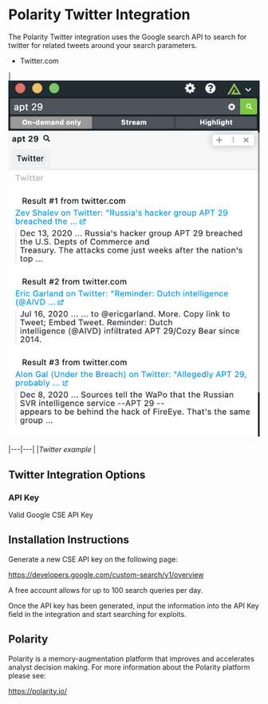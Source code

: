 # Polarity Twitter Integration

The Polarity Twitter integration uses the Google search API to search for twitter for related tweets around your search parameters.

* Twitter.com

| ![image](assets/overlay.png)

|---|---|
|*Twitter example* |

## Twitter Integration Options

### API Key

Valid Google CSE API Key

## Installation Instructions

Generate a new CSE API key on the following page:

https://developers.google.com/custom-search/v1/overview

A free account allows for up to 100 search queries per day.

Once the API key has been generated, input the information into the API Key field in the integration and start searching for exploits. 


## Polarity

Polarity is a memory-augmentation platform that improves and accelerates analyst decision making.  For more information about the Polarity platform please see:

https://polarity.io/
